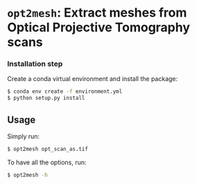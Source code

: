 # `opt2mesh`: Extract meshes from Optical Projective Tomography scans

### Installation step

Create a conda virtual environment and install the package:
```bash
$ conda env create -f environment.yml
$ python setup.py install
```

## Usage

Simply run:

```bash
$ opt2mesh opt_scan_as.tif
```

To have all the options, run:

```bash
$ opt2mesh -h
```
